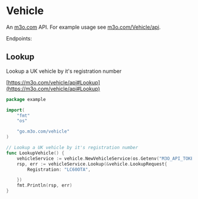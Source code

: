 # Vehicle

An [m3o.com](https://m3o.com) API. For example usage see [m3o.com/Vehicle/api](https://m3o.com/Vehicle/api).

Endpoints:

## Lookup

Lookup a UK vehicle by it's registration number


[https://m3o.com/vehicle/api#Lookup](https://m3o.com/vehicle/api#Lookup)

```go
package example

import(
	"fmt"
	"os"

	"go.m3o.com/vehicle"
)

// Lookup a UK vehicle by it's registration number
func LookupVehicle() {
	vehicleService := vehicle.NewVehicleService(os.Getenv("M3O_API_TOKEN"))
	rsp, err := vehicleService.Lookup(&vehicle.LookupRequest{
		Registration: "LC60OTA",

	})
	fmt.Println(rsp, err)
}
```
